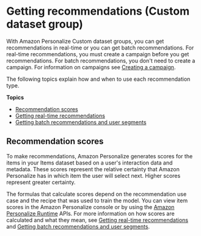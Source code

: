 # Getting recommendations \(Custom dataset group\)<a name="getting-recommendations"></a>

 With Amazon Personalize Custom dataset groups, you can get recommendations in real\-time or you can get batch recommendations\. For real\-time recommendations, you must create a campaign before you get recommendations\. For batch recommendations, you don't need to create a campaign\. For information on campaigns see [Creating a campaign](campaigns.md)\. 

 The following topics explain how and when to use each recommendation type\. 

**Topics**
+ [Recommendation scores](#how-scores-work)
+ [Getting real\-time recommendations](getting-real-time-recommendations.md)
+ [Getting batch recommendations and user segments](recommendations-batch.md)

## Recommendation scores<a name="how-scores-work"></a>

 To make recommendations, Amazon Personalize generates scores for the items in your Items dataset based on a user's interaction data and metadata\. These scores represent the relative certainty that Amazon Personalize has in which item the user will select next\. Higher scores represent greater certainty\. 

 The formulas that calculate scores depend on the recommendation use case and the recipe that was used to train the model\. You can view item scores in the Amazon Personalize console or by using the [Amazon Personalize Runtime](https://docs.aws.amazon.com/personalize/latest/dg/API_Operations_Amazon_Personalize_Runtime.html) APIs\. For more information on how scores are calculated and what they mean, see [Getting real\-time recommendations](getting-real-time-recommendations.md) and [Getting batch recommendations and user segments](recommendations-batch.md)\. 